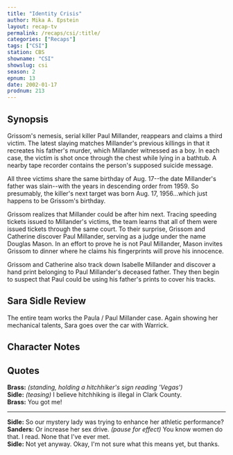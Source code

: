 ```yaml
---
title: "Identity Crisis"
author: Mika A. Epstein
layout: recap-tv
permalink: /recaps/csi/:title/
categories: ["Recaps"]
tags: ["CSI"]
station: CBS
showname: "CSI"
showslug: csi
season: 2
epnum: 13
date: 2002-01-17
prodnum: 213  
---
```


## Synopsis

Grissom's nemesis, serial killer Paul Millander, reappears and claims a third victim. The latest slaying matches Millander's previous killings in that it recreates his father's murder, which Millander witnessed as a boy. In each case, the victim is shot once through the chest while lying in a bathtub. A nearby tape recorder contains the person's supposed suicide message.

All three victims share the same birthday of Aug. 17--the date Millander's father was slain--with the years in descending order from 1959. So presumably, the killer's next target was born Aug. 17, 1956...which just happens to be Grissom's birthday.

Grissom realizes that Millander could be after him next. Tracing speeding tickets issued to Millander's victims, the team learns that all of them were issued tickets through the same court. To their surprise, Grissom and Catherine discover Paul Millander, serving as a judge under the name Douglas Mason. In an effort to prove he is not Paul Millander, Mason invites Grissom to dinner where he claims his fingerprints will prove his innocence.

Grissom and Catherine also track down Isabelle Millander and discover a hand print belonging to Paul Millander's deceased father. They then begin to suspect that Paul could be using his father's prints to cover his tracks.

## Sara Sidle Review

The entire team works the Paula / Paul Millander case. Again showing her mechanical talents, Sara goes over the car with Warrick.

## Character Notes

## Quotes

**Brass:** _(standing, holding a hitchhiker's sign reading 'Vegas')_  
**Sidle:** _(teasing)_ I believe hitchhiking is illegal in Clark County.  
**Brass:** You got me!  

- - -

**Sidle:** So our mystery lady was trying to enhance her athletic performance?  
**Sanders:** Or increase her sex drive. _(pause for effect)_ You know women do that. I read. None that I've ever met.  
**Sidle:** Not yet anyway. Okay, I'm not sure what this means yet, but thanks.

